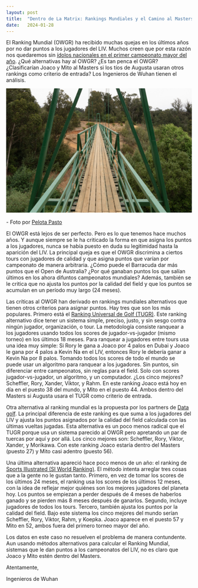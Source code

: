```yaml
---
layout: post
title:  "Dentro de La Matrix: Rankings Mundiales y el Camino al Masters"
date:   2024-01-28
---
```


<p class="intro"><span class="dropcap"></span> El Ranking Mundial (OWGR) ha recibido muchas quejas en los últimos años por no dar puntos a los jugadores del LIV. Muchos creen que por esta razón nos quedaremos sin <a href="https://fdcgolf.com/blog/joaco-masters/">ídolos nacionales en el primer campeonato mayor del año</a>. ¿Qué alternativas hay al OWGR? ¿Es tan penca el OWGR? ¿Clasificarían Joaco y Mito al Masters si los tíos de Augusta usaran otros rankings como criterio de entrada? Los Ingenieros de Wuhan tienen el análisis.</p>

<img src="/assets/img/puente.jpg" alt="">
<p>- Foto por <a href="https://www.pelotapasto.com"> Pelota Pasto </a></p>

El OWGR está lejos de ser perfecto. Pero es lo que tenemos hace muchos años. Y aunque siempre se le ha criticado la forma en que asigna los puntos a los jugadores, nunca se había puesto en duda su legitimidad hasta la aparición del LIV. La principal queja es que el OWGR discrimina a ciertos tours con jugadores de calidad y que asigna puntos que varían por campeonato de manera arbitraria. ¿Cómo puede el Barracuda dar más puntos que el Open de Australia? ¿Por qué ganaban puntos los que salían últimos en los ahora difuntos campeonatos mundiales? Además, también se le critica que no ajusta los puntos por la calidad del field y que los puntos se acumulan en un período muy largo (24 meses).

Las críticas al OWGR han derivado en rankings mundiales alternativos que tienen otros criterios para asignar puntos. Hay tres que son los más populares. Primero está el <a href="https://tugr.org/rankings">Ranking Universal de Golf (TUGR)</a>. Este ranking alternativo dice tener un sistema simple, preciso, justo, y sin sesgo contra ningún jugador, organización, o tour. La metodología consiste ranquear a los jugadores usando todos los scores de jugador-vs-jugador (mismo torneo) en los últimos 18 meses. Para ranquear a jugadores entre tours usa una idea muy simple: Si Rory le gana a Joaco por 4 palos en Dubai y Joaco le gana por 4 palos a Kevin Na en el LIV, entonces Rory le debería ganar a Kevin Na por 8 palos. Tomando todos los scores de todo el mundo se puede usar un algoritmo para ranquear a los jugadores. Sin puntos, sin diferenciar entre campeonatos, sin reglas para el field. Solo con scores jugador-vs-jugador, un algoritmo, y un computador. ¿Los cinco mejores? Scheffler, Rory, Xander, Viktor, y Rahm. En este ranking Joaco está hoy en día en el puesto 38 del mundo, y Mito en el puesto 44. Ambos dentro del Masters si Augusta usara el TUGR como criterio de entrada.

Otra alternativa al ranking mundial es la propuesta por los partners de <a href="https://datagolf.com/datagolf-rankings">Data golf</a>. La principal diferencia de este ranking es que suma a los jugadores del LIV y ajusta los puntos asignados por la calidad del field calculada con las últimas vueltas jugadas. Esta alternativa es un poco menos radical que el TUGR porque usa un sistema parecido al OWGR pero apretando un par de tuercas por aquí y por allá. Los cinco mejores son: Scheffler, Rory, Viktor, Xander, y Morikawa. Con este ranking Joaco estaría dentro del Masters (puesto 27) y Mito casi adentro (puesto 56).

Una última alternativa apareció hace poco menos de un año: el ranking de <a href="https://www.si.com/golf/rankings">Sports Illustrated (SI World Ranking)</a>. El método intenta arreglar tres cosas que a la gente no le gustan tanto. Primero, en vez de tomar los scores de los últimos 24 meses, el ranking usa los scores de los últimos 12 meses, con la idea de reflejar mejor quiénes son los mejores jugadores del planeta hoy. Los puntos se empiezan a perder después de 4 meses de haberlos ganado y se pierden más 8 meses después de ganarlos. Segundo, incluye jugadores de todos los tours. Tercero, también ajusta los puntos por la calidad del field. Bajo este sistema los cinco mejores del mundo serían Scheffler, Rory, Viktor, Rahm, y Koepka. Joaco aparece en el puesto 57 y Mito en 52, ambos fuera del primero torneo mayor del año.

Los datos en este caso no resuelven el problema de manera contundente. Aun usando métodos alternativos para calcular el Ranking Mundial, sistemas que le dan puntos a los campeonatos del LIV, no es claro que Joaco y Mito estén dentro del Masters.

Atentamente,

Ingenieros de Wuhan
